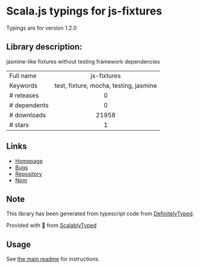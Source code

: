 
# Scala.js typings for js-fixtures

Typings are for version 1.2.0

## Library description:
jasmine-like fixtures without testing framework dependencies

|                    |                 |
| ------------------ | :-------------: |
| Full name          | js-fixtures |
| Keywords           | test, fixture, mocha, testing, jasmine |
| # releases         | 0 |
| # dependents       | 0 |
| # downloads        | 21958 |
| # stars            | 1 |

## Links
- [Homepage](https://github.com/badunk/js-fixtures)
- [Bugs](https://github.com/badunk/js-fixtures/issues)
- [Repository](https://github.com/badunk/js-fixtures)
- [Npm](https://www.npmjs.com/package/js-fixtures)
    


## Note
This library has been generated from typescript code from [DefinitelyTyped](https://definitelytyped.org).

Provided with :purple_heart: from [ScalablyTyped](https://github.com/oyvindberg/ScalablyTyped)

## Usage
See [the main readme](../../readme.md) for instructions.


